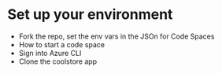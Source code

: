# Set up your environment

- Fork the repo, set the env vars in the JSOn for Code Spaces
- How to start a code space
- Sign into Azure CLI
- Clone the coolstore app
